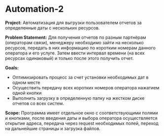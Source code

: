 # Automation-2
**Project:** Автоматизация для выгрузки пользователем отчетов за определенные даты с нескольких ресурсов.

**Problem Statement:** Для получения отчетов по разным партнёрам (операторам связи), менеджеру необходимо зайти на несколько ресурсов, передать в них информацию по коротким номерам данного оператора и его услуге. Затем ввести интервал времени (на всех ресурсах одинаковый) и только после этого получить отчет.

**Goals:**
* Оптимизировать процесс за счет установки необходимых дат в одном месте
* Осуществить передачу всех коротких номеров оператора нажатием одной кнопки
* Выполнить загрузку в определенную папку на жестком диске отчетов со всех систем.

**Scope:** Программа имеет отдельное окно с соответствующими полями и кнопками, после введения даты и выбора оператора осуществляется открытие адреса, передача через request необходимых полей, переход на дальнейшие страницы и загрузка файлов. 
